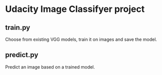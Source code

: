 # Udacity Image Classifyer project

## train.py
Choose from existing VGG models, train it on images and save the model.

## predict.py
Predict an image based on a trained model.
